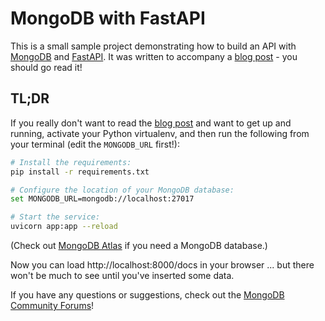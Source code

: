 # MongoDB with FastAPI

This is a small sample project demonstrating how to build an API with [MongoDB](https://developer.mongodb.com/) and [FastAPI](https://fastapi.tiangolo.com/).
It was written to accompany a [blog post](https://developer.mongodb.com/quickstart/python-quickstart-fastapi/) - you should go read it!

## TL;DR

If you really don't want to read the [blog post](https://developer.mongodb.com/quickstart/python-quickstart-fastapi/) and want to get up and running,
activate your Python virtualenv, and then run the following from your terminal (edit the `MONGODB_URL` first!):

```bash
# Install the requirements:
pip install -r requirements.txt

# Configure the location of your MongoDB database:
set MONGODB_URL=mongodb://localhost:27017

# Start the service:
uvicorn app:app --reload
```

(Check out [MongoDB Atlas](https://www.mongodb.com/cloud/atlas) if you need a MongoDB database.)

Now you can load http://localhost:8000/docs in your browser ... but there won't be much to see until you've inserted some data.

If you have any questions or suggestions, check out the [MongoDB Community Forums](https://developer.mongodb.com/community/forums/)!
